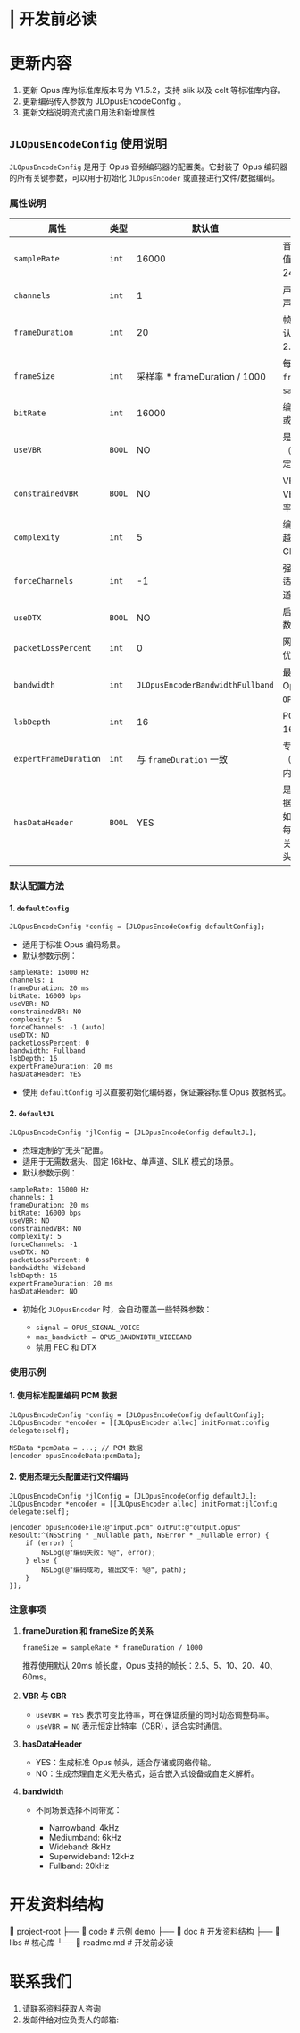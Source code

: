 |  开发前必读
===============================================



# 更新内容

1. 更新 Opus 库为标准库版本号为 V1.5.2，支持 slik 以及 celt 等标准库内容。
2. 更新编码传入参数为  JLOpusEncodeConfig 。
3. 更新文档说明流式接口用法和新增属性




## `JLOpusEncodeConfig` 使用说明
`JLOpusEncodeConfig` 是用于 Opus 音频编码器的配置类。它封装了 Opus 编码器的所有关键参数，可以用于初始化 `JLOpusEncoder` 或直接进行文件/数据编码。

### 属性说明

| 属性                    | 类型     | 默认值                              | 说明                                                         |
| --------------------- | ------ | -------------------------------- | ---------------------------------------------------------- |
| `sampleRate`          | `int`  | 16000                            | 音频采样率（Hz）。常用值：8000、16000、24000、48000。                      |
| `channels`            | `int`  | 1                                | 声道数：1=单声道，2=双声道。                                           |
| `frameDuration`       | `int`  | 20                               | 帧时长（ms）。Opus 默认 20ms，可选 2.5/5/10/20/40/60ms。               |
| `frameSize`           | `int`  | 采样率 \* frameDuration / 1000      | 每帧采样点数，由 `frameDuration` 和 `sampleRate` 计算得出。              |
| `bitRate`             | `int`  | 16000                            | 编码比特率（bps）。CBR 或 VBR 下都可设置。                                |
| `useVBR`              | `BOOL` | NO                               | 是否使用可变比特率（VBR）。NO 表示使用恒定比特率（CBR）。                          |
| `constrainedVBR`      | `BOOL` | NO                               | VBR 限制模式，启用后 VBR 不会超过设定比特率。                                |
| `complexity`          | `int`  | 5                                | 编码复杂度，0\~10。数值越高编码质量越好，但 CPU 消耗也越高。                        |
| `forceChannels`       | `int`  | -1                               | 强制输出声道数。-1=自适应，1=单声道，2=双声道。                                |
| `useDTX`              | `BOOL` | NO                               | 启用 DTX（静音段不发送数据）可降低带宽消耗。                                   |
| `packetLossPercent`   | `int`  | 0                                | 网络丢包率百分比，用于优化编码器抗丢包能力。                                     |
| `bandwidth`           | `int`  | `JLOpusEncoderBandwidthFullband` | 最大带宽限制，对应 Opus 的 `OPUS_BANDWIDTH_*`。                       |
| `lsbDepth`            | `int`  | 16                               | PCM 输入有效位深，通常 16bit。                                       |
| `expertFrameDuration` | `int`  | 与 `frameDuration` 一致             | 专家模式下帧时长（ms）。用于控制 Opus 内部帧长度。                              |
| `hasDataHeader`       | `BOOL` | YES                              | 是否在编码输出中写入数据头。<br>如果启用，编码器会写入每帧长度和偏移信息；<br>关闭则使用杰理自定义无头编码。 |


### 默认配置方法

#### 1. `defaultConfig`

```objc
JLOpusEncodeConfig *config = [JLOpusEncodeConfig defaultConfig];
```

* 适用于标准 Opus 编码场景。
* 默认参数示例：

```text
sampleRate: 16000 Hz
channels: 1
frameDuration: 20 ms
bitRate: 16000 bps
useVBR: NO
constrainedVBR: NO
complexity: 5
forceChannels: -1 (auto)
useDTX: NO
packetLossPercent: 0
bandwidth: Fullband
lsbDepth: 16
expertFrameDuration: 20 ms
hasDataHeader: YES
```

* 使用 `defaultConfig` 可以直接初始化编码器，保证兼容标准 Opus 数据格式。

#### 2. `defaultJL`

```objc
JLOpusEncodeConfig *jlConfig = [JLOpusEncodeConfig defaultJL];
```

* 杰理定制的“无头”配置。
* 适用于无需数据头、固定 16kHz、单声道、SILK 模式的场景。
* 默认参数示例：

```text
sampleRate: 16000 Hz
channels: 1
frameDuration: 20 ms
bitRate: 16000 bps
useVBR: NO
constrainedVBR: NO
complexity: 5
forceChannels: -1
useDTX: NO
packetLossPercent: 0
bandwidth: Wideband
lsbDepth: 16
expertFrameDuration: 20 ms
hasDataHeader: NO
```

* 初始化 `JLOpusEncoder` 时，会自动覆盖一些特殊参数：

  * `signal = OPUS_SIGNAL_VOICE`
  * `max_bandwidth = OPUS_BANDWIDTH_WIDEBAND`
  * 禁用 FEC 和 DTX

### 使用示例

#### 1. 使用标准配置编码 PCM 数据

```objc
JLOpusEncodeConfig *config = [JLOpusEncodeConfig defaultConfig];
JLOpusEncoder *encoder = [[JLOpusEncoder alloc] initFormat:config delegate:self];

NSData *pcmData = ...; // PCM 数据
[encoder opusEncodeData:pcmData];
```

#### 2. 使用杰理无头配置进行文件编码

```objc
JLOpusEncodeConfig *jlConfig = [JLOpusEncodeConfig defaultJL];
JLOpusEncoder *encoder = [[JLOpusEncoder alloc] initFormat:jlConfig delegate:self];

[encoder opusEncodeFile:@"input.pcm" outPut:@"output.opus" Resoult:^(NSString * _Nullable path, NSError * _Nullable error) {
    if (error) {
        NSLog(@"编码失败: %@", error);
    } else {
        NSLog(@"编码成功, 输出文件: %@", path);
    }
}];
```


### 注意事项

1. **frameDuration 和 frameSize 的关系**

   ```text
   frameSize = sampleRate * frameDuration / 1000
   ```

   推荐使用默认 20ms 帧长度，Opus 支持的帧长：2.5、5、10、20、40、60ms。

2. **VBR 与 CBR**

   * `useVBR = YES` 表示可变比特率，可在保证质量的同时动态调整码率。
   * `useVBR = NO` 表示恒定比特率（CBR），适合实时通信。

3. **hasDataHeader**

   * YES：生成标准 Opus 帧头，适合存储或网络传输。
   * NO：生成杰理自定义无头格式，适合嵌入式设备或自定义解析。

4. **bandwidth**

   * 不同场景选择不同带宽：

     * Narrowband: 4kHz
     * Mediumband: 6kHz
     * Wideband: 8kHz
     * Superwideband: 12kHz
     * Fullband: 20kHz


# 开发资料结构



📂 project-root
├── 📂 code       # 示例 demo
├── 📂 doc        # 开发资料结构
├── 📂 libs       # 核心库
└── 📄 readme.md  # 开发前必读



# 联系我们

1. 请联系资料获取人咨询
2. 发邮件给对应负责人的邮箱: 